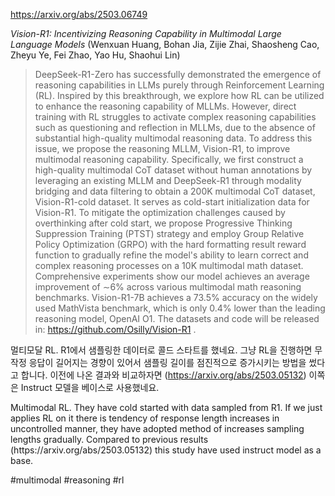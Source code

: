 https://arxiv.org/abs/2503.06749

*Vision-R1: Incentivizing Reasoning Capability in Multimodal Large Language Models* (Wenxuan Huang, Bohan Jia, Zijie Zhai, Shaosheng Cao, Zheyu Ye, Fei Zhao, Yao Hu, Shaohui Lin)

> DeepSeek-R1-Zero has successfully demonstrated the emergence of reasoning capabilities in LLMs purely through Reinforcement Learning (RL). Inspired by this breakthrough, we explore how RL can be utilized to enhance the reasoning capability of MLLMs. However, direct training with RL struggles to activate complex reasoning capabilities such as questioning and reflection in MLLMs, due to the absence of substantial high-quality multimodal reasoning data. To address this issue, we propose the reasoning MLLM, Vision-R1, to improve multimodal reasoning capability. Specifically, we first construct a high-quality multimodal CoT dataset without human annotations by leveraging an existing MLLM and DeepSeek-R1 through modality bridging and data filtering to obtain a 200K multimodal CoT dataset, Vision-R1-cold dataset. It serves as cold-start initialization data for Vision-R1. To mitigate the optimization challenges caused by overthinking after cold start, we propose Progressive Thinking Suppression Training (PTST) strategy and employ Group Relative Policy Optimization (GRPO) with the hard formatting result reward function to gradually refine the model's ability to learn correct and complex reasoning processes on a 10K multimodal math dataset. Comprehensive experiments show our model achieves an average improvement of $\sim$6% across various multimodal math reasoning benchmarks. Vision-R1-7B achieves a 73.5% accuracy on the widely used MathVista benchmark, which is only 0.4% lower than the leading reasoning model, OpenAI O1. The datasets and code will be released in: https://github.com/Osilly/Vision-R1 .

멀티모달 RL. R1에서 샘플링한 데이터로 콜드 스타트를 했네요. 그냥 RL을 진행하면 무작정 응답이 길어지는 경향이 있어서 샘플링 길이를 점진적으로 증가시키는 방법을 썼다고 합니다. 이전에 나온 결과와 비교하자면 (https://arxiv.org/abs/2503.05132) 이쪽은 Instruct 모델을 베이스로 사용했네요.

<english>
Multimodal RL. They have cold started with data sampled from R1. If we just applies RL on it there is tendency of response length increases in uncontrolled manner, they have adopted method of increases sampling lengths gradually. Compared to previous results (https://arxiv.org/abs/2503.05132) this study have used instruct model as a base.
</english>

#multimodal #reasoning #rl 